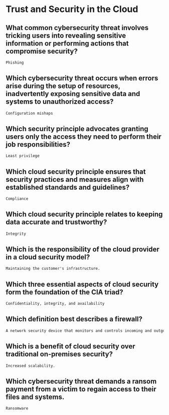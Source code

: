# Trust and Security in the Cloud
## What common cybersecurity threat involves tricking users into revealing sensitive information or performing actions that compromise security?
```cmd
Phishing
```
## Which cybersecurity threat occurs when errors arise during the setup of resources, inadvertently exposing sensitive data and systems to unauthorized access?
```cmd
Configuration mishaps
```
## Which security principle advocates granting users only the access they need to perform their job responsibilities?
```cmd
Least privilege
```
## Which cloud security principle ensures that security practices and measures align with established standards and guidelines?
```cmd
Compliance
```
## Which cloud security principle relates to keeping data accurate and trustworthy?
```cmd
Integrity
```
## Which is the responsibility of the cloud provider in a cloud security model?
```cmd
Maintaining the customer's infrastructure.
```
## Which three essential aspects of cloud security form the foundation of the CIA triad?
```cmd
Confidentiality, integrity, and availability
```
## Which definition best describes a firewall?
```cmd
A network security device that monitors and controls incoming and outgoing network traffic based on predefined security rules
```
## Which is a benefit of cloud security over traditional on-premises security?
```cmd
Increased scalability.
```
## Which cybersecurity threat demands a ransom payment from a victim to regain access to their files and systems.
```cmd
Ransomware
```
